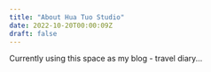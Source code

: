 ```yaml
---
title: "About Hua Tuo Studio"
date: 2022-10-20T00:00:09Z
draft: false
---
```


Currently using this space as my blog - travel diary...